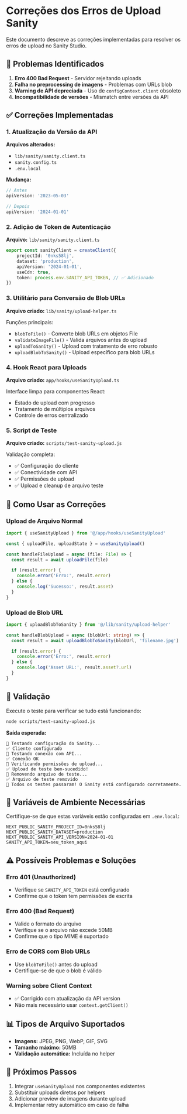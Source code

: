 # Correções dos Erros de Upload Sanity

Este documento descreve as correções implementadas para resolver os erros de upload no Sanity Studio.

## 🐛 Problemas Identificados

1. **Erro 400 Bad Request** - Servidor rejeitando uploads
2. **Falha no preprocessing de imagens** - Problemas com URLs blob
3. **Warning de API depreciada** - Uso de `configContext.client` obsoleto
4. **Incompatibilidade de versões** - Mismatch entre versões da API

## ✅ Correções Implementadas

### 1. Atualização da Versão da API

**Arquivos alterados:**
- `lib/sanity/sanity.client.ts`
- `sanity.config.ts`
- `.env.local`

**Mudança:**
```typescript
// Antes
apiVersion: '2023-05-03'

// Depois
apiVersion: '2024-01-01'
```

### 2. Adição de Token de Autenticação

**Arquivo:** `lib/sanity/sanity.client.ts`

```typescript
export const sanityClient = createClient({
    projectId: '0nks58lj',
    dataset: 'production',
    apiVersion: '2024-01-01',
    useCdn: true,
    token: process.env.SANITY_API_TOKEN, // ✅ Adicionado
})
```

### 3. Utilitário para Conversão de Blob URLs

**Arquivo criado:** `lib/sanity/upload-helper.ts`

Funções principais:
- `blobToFile()` - Converte blob URLs em objetos File
- `validateImageFile()` - Valida arquivos antes do upload
- `uploadToSanity()` - Upload com tratamento de erro robusto
- `uploadBlobToSanity()` - Upload específico para blob URLs

### 4. Hook React para Uploads

**Arquivo criado:** `app/hooks/useSanityUpload.ts`

Interface limpa para componentes React:
- Estado de upload com progresso
- Tratamento de múltiplos arquivos
- Controle de erros centralizado

### 5. Script de Teste

**Arquivo criado:** `scripts/test-sanity-upload.js`

Validação completa:
- ✅ Configuração do cliente
- ✅ Conectividade com API
- ✅ Permissões de upload
- ✅ Upload e cleanup de arquivo teste

## 🔧 Como Usar as Correções

### Upload de Arquivo Normal

```typescript
import { useSanityUpload } from '@/app/hooks/useSanityUpload'

const { uploadFile, uploadState } = useSanityUpload()

const handleFileUpload = async (file: File) => {
  const result = await uploadFile(file)

  if (result.error) {
    console.error('Erro:', result.error)
  } else {
    console.log('Sucesso:', result.asset)
  }
}
```

### Upload de Blob URL

```typescript
import { uploadBlobToSanity } from '@/lib/sanity/upload-helper'

const handleBlobUpload = async (blobUrl: string) => {
  const result = await uploadBlobToSanity(blobUrl, 'filename.jpg')

  if (result.error) {
    console.error('Erro:', result.error)
  } else {
    console.log('Asset URL:', result.asset?.url)
  }
}
```

## 🧪 Validação

Execute o teste para verificar se tudo está funcionando:

```bash
node scripts/test-sanity-upload.js
```

**Saída esperada:**
```
🧪 Testando configuração do Sanity...
✅ Cliente configurado
📡 Testando conexão com API...
✅ Conexão OK
🔑 Verificando permissões de upload...
✅ Upload de teste bem-sucedido!
🧹 Removendo arquivo de teste...
✅ Arquivo de teste removido
🎉 Todos os testes passaram! O Sanity está configurado corretamente.
```

## 🔐 Variáveis de Ambiente Necessárias

Certifique-se de que estas variáveis estão configuradas em `.env.local`:

```env
NEXT_PUBLIC_SANITY_PROJECT_ID=0nks58lj
NEXT_PUBLIC_SANITY_DATASET=production
NEXT_PUBLIC_SANITY_API_VERSION=2024-01-01
SANITY_API_TOKEN=seu_token_aqui
```

## ⚠️ Possíveis Problemas e Soluções

### Erro 401 (Unauthorized)
- Verifique se `SANITY_API_TOKEN` está configurado
- Confirme que o token tem permissões de escrita

### Erro 400 (Bad Request)
- Valide o formato do arquivo
- Verifique se o arquivo não excede 50MB
- Confirme que o tipo MIME é suportado

### Erro de CORS com Blob URLs
- Use `blobToFile()` antes do upload
- Certifique-se de que o blob é válido

### Warning sobre Client Context
- ✅ Corrigido com atualização da API version
- Não mais necessário usar `context.getClient()`

## 📊 Tipos de Arquivo Suportados

- **Imagens:** JPEG, PNG, WebP, GIF, SVG
- **Tamanho máximo:** 50MB
- **Validação automática:** Incluída no helper

## 🚀 Próximos Passos

1. Integrar `useSanityUpload` nos componentes existentes
2. Substituir uploads diretos por helpers
3. Adicionar preview de imagens durante upload
4. Implementar retry automático em caso de falha